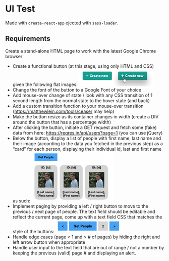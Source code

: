 # UI Test

Made with `create-react-app` ejected with `sass-loader`.

## Requirements

Create a stand-alone HTML page to work with the latest Google Chrome browser
- Create a functional button (at this stage, using only HTML and CSS) given the following flat images:
  ![Button image](readme-1.png)
- Change the font of the button to a Google Font of your choice
- Add mouse-over change of state / look with any CSS transition of 1 second length from the normal state to the hover state (and back)
- Add a custom transition function to your mouse-over transition (https://matthewlein.com/tools/ceaser may help)
- Make the button resize as its container changes in width (create a DIV around the button that has a percentage width)
- After clicking the button, initiate a GET request and fetch some (fake) data from here: https://reqres.in/api/users?page=1 (you can use jQuery)
- Below the button, display a list of people with first name, last name and their image (according to the data you fetched in the previous step) as a “card” for each person, displaying their individual id, last and first name as such:
  ![Card image](readme-2.png)
- Implement paging by providing a left / right button to move to the previous / next page of people. The text field should be editable and reflect the current page, come up with a text field CSS that matches the style of the buttons:
  ![Card control image](readme-3.png)
- Handle edge cases (page < 1 and > # of pages) by hiding the right and left arrow button when appropriate
- Handle user input to the text field that are out of range / not a number by keeping the previous (valid) page # and displaying an alert.